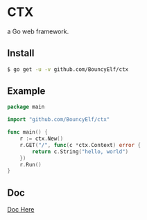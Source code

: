 # CTX
a Go web framework.

## Install
```bash
$ go get -u -v github.com/BouncyElf/ctx
```

## Example
```Go
package main

import "github.com/BouncyElf/ctx"

func main() {
	r := ctx.New()
	r.GET("/", func(c *ctx.Context) error {
		return c.String("hello, world")
	})
	r.Run()
}
```

## Doc
[Doc Here](https://godoc.org/github.com/BouncyElf/ctx)
